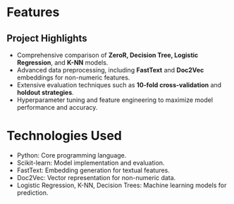 # Features
## Project Highlights
* Comprehensive comparison of **ZeroR, Decision Tree, Logistic Regression**, and **K-NN** models.
* Advanced data preprocessing, including **FastText** and **Doc2Vec** embeddings for non-numeric features.
* Extensive evaluation techniques such as **10-fold cross-validation** and **holdout strategies**.
* Hyperparameter tuning and feature engineering to maximize model performance and accuracy.
# Technologies Used
* Python: Core programming language.
* Scikit-learn: Model implementation and evaluation.
* FastText: Embedding generation for textual features.
* Doc2Vec: Vector representation for non-numeric data.
* Logistic Regression, K-NN, Decision Trees: Machine learning models for prediction.
